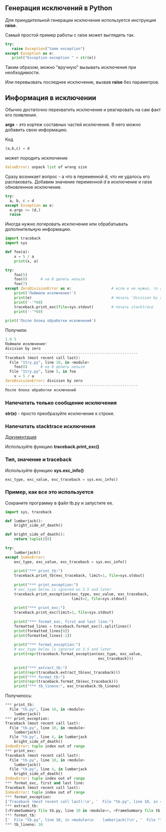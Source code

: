 ## Генерация исключений в Python

Для принудительной генерации исключения используется инструкция **raise**.

Самый простой пример работы с raise может выглядеть так.
```python
try:
   raise Exception("Some exception")
except Exception as e:
   print("Exception exception " + str(e))
```
Таким образом, можно "вручную" вызывать исключения при необходимости.

Или перевызвать последнее исключение, вызвав **raise** без параметров.

## Информация в исключении

Обычно достаточно перехватить исключение и реагировать на сам факт его появления.

**args** - это кортеж составных частей исключения. В него можно добавить свою информацию.

Код
```python
(a,b,c) = d
```
может породить исключение
```python
ValueError: unpack list of wrong size
```

Сразу возникает вопрос - а что в переменной d, что не удалось его распаковать. Добавим значение переменной d в исключение и raise обновленное исключение.

```python
try:
  a, b, c = d
except Exception as e:
  e.args += (d,)
  raise
```


Иногда нужно логировать исключение или обрабатывать дополнительную информацию.
```python
import traceback
import sys

def foo(a):
    x = 5 / a
    print(x, a)

try:    
    foo(5)
    foo(0)      # на 0 делить нельзя
    foo(7)
except ZeroDivisionError as e:                  # если e не нужно, то as e не пишем
    print('Поймали исключение!')
    print(e)                                    # печать 'division by zero'
    print('-'*60)
    traceback.print_exc(file=sys.stdout)        # печать stacktrace
    print('-'*60)
    
print('После блока обработки исключений')
```
Получили:
```python
1.0 5
Поймали исключение!
division by zero
------------------------------------------------------------
Traceback (most recent call last):
  File "1try.py", line 10, in <module>
    foo(0)      # на 0 делить нельзя
  File "1try.py", line 5, in foo
    x = 5 / a
ZeroDivisionError: division by zero
------------------------------------------------------------
После блока обработки исключений
```

### Напечатать только сообщение исключения

**str(e)** - просто преобразуйте исключение к строке.

### Напечатать stacktrace исключения

[Документация](https://docs.python.org/3/library/traceback.html)

Используйте функцию **traceback.print_exc()**

### Тип, значение и traceback

Используйте функцию **sys.exc_info()**
 
```python
exc_type, exc_value, exc_traceback = sys.exc_info()
```

### Пример, как все это используется

Сохраните программу в файл tb.py и запустите ее.
```python
import sys, traceback

def lumberjack():
    bright_side_of_death()

def bright_side_of_death():
    return tuple()[0]

try:
    lumberjack()
except IndexError:
    exc_type, exc_value, exc_traceback = sys.exc_info()
    
    print("*** print_tb:")
    traceback.print_tb(exc_traceback, limit=1, file=sys.stdout)
    
    print("*** print_exception:")
    # exc_type below is ignored on 3.5 and later
    traceback.print_exception(exc_type, exc_value, exc_traceback,
                              limit=2, file=sys.stdout)
                              
    print("*** print_exc:")
    traceback.print_exc(limit=2, file=sys.stdout)
    
    print("*** format_exc, first and last line:")
    formatted_lines = traceback.format_exc().splitlines()
    print(formatted_lines[0])
    print(formatted_lines[-1])
    
    print("*** format_exception:")
    # exc_type below is ignored on 3.5 and later
    print(repr(traceback.format_exception(exc_type, exc_value,
                                          exc_traceback)))
                                          
    print("*** extract_tb:")
    print(repr(traceback.extract_tb(exc_traceback)))
    print("*** format_tb:")
    print(repr(traceback.format_tb(exc_traceback)))
    print("*** tb_lineno:", exc_traceback.tb_lineno)
```
Получилось:
```python
*** print_tb:
  File "tb.py", line 10, in <module>
    lumberjack()
*** print_exception:
Traceback (most recent call last):
  File "tb.py", line 10, in <module>
    lumberjack()
  File "tb.py", line 4, in lumberjack
    bright_side_of_death()
IndexError: tuple index out of range
*** print_exc:
Traceback (most recent call last):
  File "tb.py", line 10, in <module>
    lumberjack()
  File "tb.py", line 4, in lumberjack
    bright_side_of_death()
IndexError: tuple index out of range
*** format_exc, first and last line:
Traceback (most recent call last):
IndexError: tuple index out of range
*** format_exception:
['Traceback (most recent call last):\n', '  File "tb.py", line 10, in <module>\n    lumberjack()\n', '  File "tb.py", line 4, in lumberjack\n    bright_side_of_death()\n', '  File "tb.py", line 7, in bright_side_of_death\n    return tuple()[0]\n', 'IndexError: tuple index out of range\n']
*** extract_tb:
[<FrameSummary file tb.py, line 10 in <module>>, <FrameSummary file tb.py, line 4 in lumberjack>, <FrameSummary file tb.py, line 7 in bright_side_of_death>]
*** format_tb:
['  File "tb.py", line 10, in <module>\n    lumberjack()\n', '  File "tb.py", line 4, in lumberjack\n    bright_side_of_death()\n', '  File "tb.py", line 7, in bright_side_of_death\n    return tuple()[0]\n']
*** tb_lineno: 10
```
